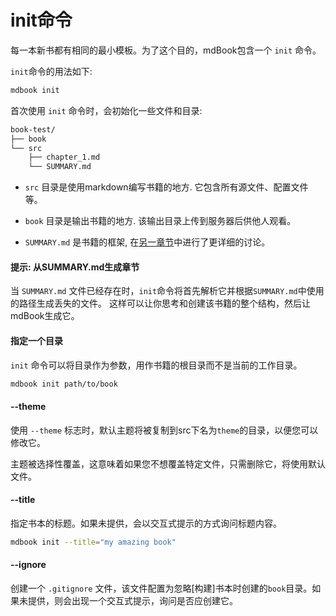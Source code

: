 # init命令

每一本新书都有相同的最小模板。为了这个目的，mdBook包含一个 `init` 命令。

`init`命令的用法如下:

```bash
mdbook init
```

首次使用 `init` 命令时，会初始化一些文件和目录:
```bash
book-test/
├── book
└── src
    ├── chapter_1.md
    └── SUMMARY.md
```

- `src` 目录是使用markdown编写书籍的地方. 它包含所有源文件、配置文件等。

- `book` 目录是输出书籍的地方. 该输出目录上传到服务器后供他人观看。

- `SUMMARY.md` 是书籍的框架, 在[另一章节](../format/summary.md)中进行了更详细的讨论。

#### 提示: 从SUMMARY.md生成章节

当 `SUMMARY.md` 文件已经存在时，`init`命令将首先解析它并根据`SUMMARY.md`中使用的路径生成丢失的文件。
这样可以让你思考和创建该书籍的整个结构，然后让mdBook生成它。

#### 指定一个目录

`init` 命令可以将目录作为参数，用作书籍的根目录而不是当前的工作目录。

```bash
mdbook init path/to/book
```

#### --theme

使用 `--theme` 标志时，默认主题将被复制到src下名为`theme`的目录，以便您可以修改它。

主题被选择性覆盖，这意味着如果您不想覆盖特定文件，只需删除它，将使用默认文件。

#### --title
 
指定书本的标题。如果未提供，会以交互式提示的方式询问标题内容。

```bash
mdbook init --title="my amazing book"
```

#### --ignore

创建一个 `.gitignore` 文件，该文件配置为忽略[构建]书本时创建的`book`目录。如果未提供，则会出现一个交互式提示，询问是否应创建它。

[building]: build.md
